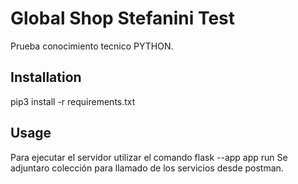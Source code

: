 # Global Shop Stefanini Test
Prueba conocimiento tecnico PYTHON.

## Installation
pip3 install -r requirements.txt

## Usage
Para ejecutar el servidor utilizar el comando flask --app app run
Se adjuntaro colección para llamado de los servicios desde postman.